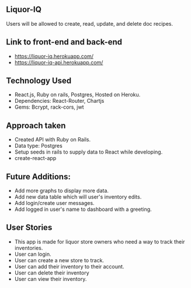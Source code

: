 ## Liquor-IQ
Users will be allowed to create, read, update, and delete doc recipes. 

## Link to front-end and back-end
* https://liquor-iq.herokuapp.com/
* https://liquor-iq-api.herokuapp.com/

## Technology Used
* React.js, Ruby on rails, Postgres, Hosted on Heroku.
* Dependencies: React-Router, Chartjs
* Gems: Bcrypt, rack-cors, jwt

## Approach taken
* Created API with Ruby on Rails.
* Data type: Postgres
* Setup seeds in rails to supply data to React while developing.
* create-react-app 

## Future Additions:
* Add more graphs to display more data.
* Add new data table which will user's inventory edits.
* Add login/create user messages.
* Add logged in user's name to dashboard with a greeting.

## User Stories
* This app is made for liquor store owners who need a way to track their inventories.
* User can login.
* User can create a new store to track.
* User can add their inventory to their account.
* User can delete their inventory
* User can view their inventory.
